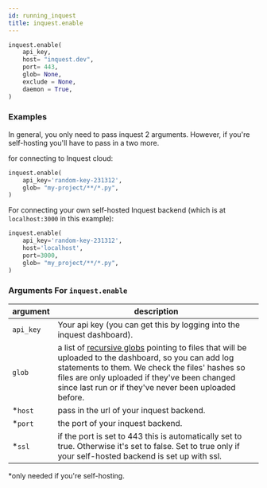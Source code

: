 ```yaml
---
id: running_inquest
title: inquest.enable 
---
```


```python
inquest.enable(
    api_key,
    host= "inquest.dev",
    port= 443,
    glob= None,
    exclude = None,
    daemon = True,
)
```

### Examples

In general, you only need to pass inquest 2 arguments. However, if you're self-hosting
you'll have to pass in a two more.

for connecting to Inquest cloud:

```python
inquest.enable(
    api_key='random-key-231312',
    glob= "my-project/**/*.py",
)
```

For connecting your own self-hosted Inquest backend (which is at `localhost:3000` in this example):

```python
inquest.enable(
    api_key='random-key-231312',
    host='localhost',
    port=3000,
    glob= "my_project/**/*.py",
)
```

### Arguments For `inquest.enable`

| argument  | description                                                                                                                                                                                                                                                                               |
| --------- | ----------------------------------------------------------------------------------------------------------------------------------------------------------------------------------------------------------------------------------------------------------------------------------------- |
| `api_key` | Your api key (you can get this by logging into the inquest dashboard).                                                                                                                                                                                                                    |
| `glob`    | a list of [recursive globs](https://docs.python.org/3/library/glob.html) pointing to files that will be uploaded to the dashboard, so you can add log statements to them. We check the files' hashes so files are only uploaded if they've been changed since last run or if they've never been uploaded before. |
| \*`host`  | pass in the url of your inquest backend.                                                                                                                                                                                                                                                  |
| \*`port`  | the port of your inquest backend.                                                                                                                                                                                                                                                         |
| \*`ssl`   | if the port is set to 443 this is automatically set to true. Otherwise it's set to false. Set to true only if your self-hosted backend is set up with ssl.                                                                                                                                |

\*only needed if you're self-hosting.
